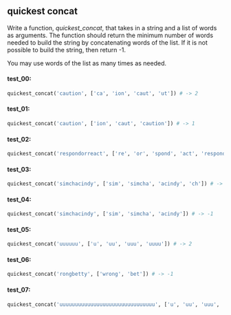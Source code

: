 ## quickest concat

Write a function, *quickest_concat*, that takes in a string and a list of words as arguments. The
function should return the minimum number of words needed to build the string by concatenating
words of the list. If it is not possible to build the string, then return -1.

You may use words of the list as many times as needed.

#### test_00:

```python
quickest_concat('caution', ['ca', 'ion', 'caut', 'ut']) # -> 2
```

#### test_01:

```python
quickest_concat('caution', ['ion', 'caut', 'caution']) # -> 1
```

#### test_02:

```python
quickest_concat('respondorreact', ['re', 'or', 'spond', 'act', 'respond']) # -> 4
```

#### test_03:

```python
quickest_concat('simchacindy', ['sim', 'simcha', 'acindy', 'ch']) # -> 3
```

#### test_04:

```python
quickest_concat('simchacindy', ['sim', 'simcha', 'acindy']) # -> -1
```

#### test_05:

```python
quickest_concat('uuuuuu', ['u', 'uu', 'uuu', 'uuuu']) # -> 2
```

#### test_06:

```python
quickest_concat('rongbetty', ['wrong', 'bet']) # -> -1
```

#### test_07:

```python
quickest_concat('uuuuuuuuuuuuuuuuuuuuuuuuuuuuuuu', ['u', 'uu', 'uuu', 'uuuu', 'uuuuu']) # -> 7
```
